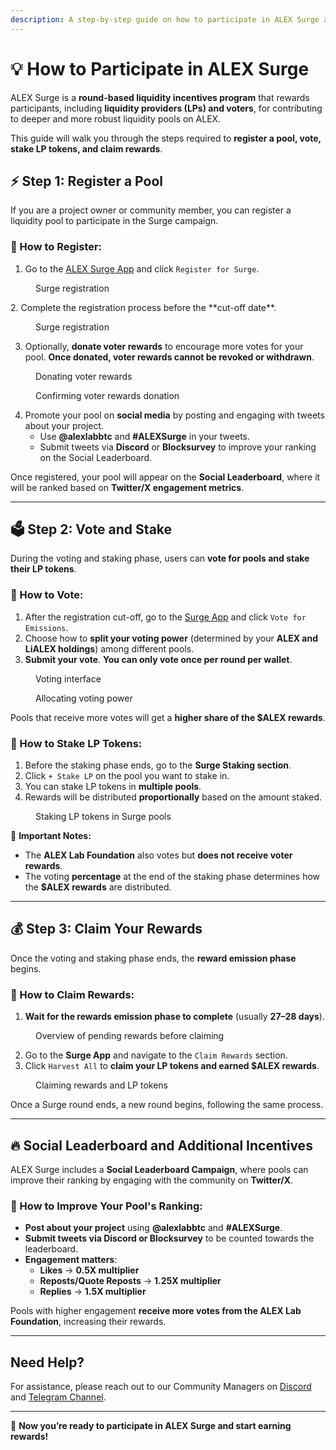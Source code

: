 ```yaml
---
description: A step-by-step guide on how to participate in ALEX Surge and earn rewards.
---
```


# 💡 How to Participate in ALEX Surge

ALEX Surge is a **round-based liquidity incentives program** that rewards participants, including **liquidity providers (LPs) and voters**, for contributing to deeper and more robust liquidity pools on ALEX.  

This guide will walk you through the steps required to **register a pool, vote, stake LP tokens, and claim rewards**.

## ⚡ Step 1: Register a Pool  

If you are a project owner or community member, you can register a liquidity pool to participate in the Surge campaign.

### 📌 How to Register:
1. Go to the [ALEX Surge App](https://app.alexlab.co/surge) and click `Register for Surge`.
<figure><img src="../../.gitbook/assets/surge/surge-register.png" alt=""><figcaption>Surge registration</figcaption></figure>
2. Complete the registration process before the **cut-off date**.

<figure><img src="../../.gitbook/assets/surge/surge-register-2.png" alt=""><figcaption>Surge registration</figcaption></figure>

3. Optionally, **donate voter rewards** to encourage more votes for your pool. **Once donated, voter rewards cannot be revoked or withdrawn**.

<figure><img src="../../.gitbook/assets/surge/voter-rewards.png" alt=""><figcaption>Donating voter rewards</figcaption></figure>

<figure><img src="../../.gitbook/assets/surge/voter-rewards-2.png" alt=""><figcaption>Confirming voter rewards donation</figcaption></figure>

4. Promote your pool on **social media** by posting and engaging with tweets about your project.  
   - Use **@alexlabbtc** and **#ALEXSurge** in your tweets.  
   - Submit tweets via **Discord** or **Blocksurvey** to improve your ranking on the Social Leaderboard.

Once registered, your pool will appear on the **Social Leaderboard**, where it will be ranked based on **Twitter/X engagement metrics**.

---

## 🗳️ Step 2: Vote and Stake  

During the voting and staking phase, users can **vote for pools and stake their LP tokens**.

### 📌 How to Vote:
1. After the registration cut-off, go to the [Surge App](https://app.alexlab.co/surge) and click `Vote for Emissions`.
2. Choose how to **split your voting power** (determined by your **ALEX and LiALEX holdings**) among different pools.
3. **Submit your vote**. **You can only vote once per round per wallet**.

<figure><img src="../../.gitbook/assets/surge/surge-vote.png" alt=""><figcaption>Voting interface</figcaption></figure>

<figure><img src="../../.gitbook/assets/surge/surge-vote-2.png" alt=""><figcaption>Allocating voting power</figcaption></figure>

Pools that receive more votes will get a **higher share of the $ALEX rewards**.

### 📌 How to Stake LP Tokens:
1. Before the staking phase ends, go to the **Surge Staking section**.
2. Click `+ Stake LP` on the pool you want to stake in.
3. You can stake LP tokens in **multiple pools**.
4. Rewards will be distributed **proportionally** based on the amount staked.

<figure><img src="../../.gitbook/assets/surge/surge-stake.png" alt=""><figcaption>Staking LP tokens in Surge pools</figcaption></figure>


🚨 **Important Notes:**  
- The **ALEX Lab Foundation** also votes but **does not receive voter rewards**.  
- The voting **percentage** at the end of the staking phase determines how the **$ALEX rewards** are distributed.  

---

## 💰 Step 3: Claim Your Rewards  

Once the voting and staking phase ends, the **reward emission phase** begins.

### 📌 How to Claim Rewards:
1. **Wait for the rewards emission phase to complete** (usually **27–28 days**).

<figure><img src="../../.gitbook/assets/surge/pre-rewards.png" alt=""><figcaption>Overview of pending rewards before claiming</figcaption></figure>

2. Go to the **Surge App** and navigate to the `Claim Rewards` section.
3. Click `Harvest All` to **claim your LP tokens and earned $ALEX rewards**.

<figure><img src="../../.gitbook/assets/surge/rewards.png" alt=""><figcaption>Claiming rewards and LP tokens</figcaption></figure>

Once a Surge round ends, a new round begins, following the same process.

---

## 🔥 Social Leaderboard and Additional Incentives  

ALEX Surge includes a **Social Leaderboard Campaign**, where pools can improve their ranking by engaging with the community on **Twitter/X**.

### 📌 How to Improve Your Pool's Ranking:
- **Post about your project** using **@alexlabbtc** and **#ALEXSurge**.
- **Submit tweets via Discord or Blocksurvey** to be counted towards the leaderboard.
- **Engagement matters**:  
  - **Likes** → **0.5X multiplier**  
  - **Reposts/Quote Reposts** → **1.25X multiplier**  
  - **Replies** → **1.5X multiplier**  

Pools with higher engagement **receive more votes from the ALEX Lab Foundation**, increasing their rewards.

---

## Need Help?  

For assistance, please reach out to our Community Managers on [Discord](https://discord.com/invite/alexlab) and [Telegram Channel](https://t.me/AlexCommunity).  

---

🚀 **Now you’re ready to participate in ALEX Surge and start earning rewards!**
